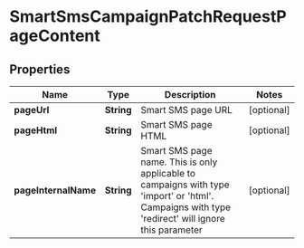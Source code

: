 

# SmartSmsCampaignPatchRequestPageContent

## Properties

Name | Type | Description | Notes
------------ | ------------- | ------------- | -------------
**pageUrl** | **String** | Smart SMS page URL |  [optional]
**pageHtml** | **String** | Smart SMS page HTML |  [optional]
**pageInternalName** | **String** | Smart SMS page name. This is only applicable to campaigns with type &#39;import&#39; or &#39;html&#39;.                             Campaigns with type &#39;redirect&#39; will ignore this parameter |  [optional]



